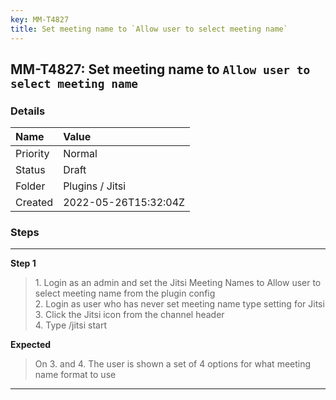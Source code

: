 ```yaml
---
key: MM-T4827
title: Set meeting name to `Allow user to select meeting name`
---
```


## MM-T4827: Set meeting name to `Allow user to select meeting name`

### Details

| Name     | Value                |
| :------- | :------------------- |
| Priority | Normal               |
| Status   | Draft                |
| Folder   | Plugins / Jitsi      |
| Created  | 2022-05-26T15:32:04Z |

### Steps

<hr/>

**Step 1**

> <article>1. Login as an admin and set the Jitsi Meeting Names to Allow user to select meeting name from the plugin config<br />2. Login as user who has never set meeting name type setting for Jitsi<br />3. Click the Jitsi icon from the channel header<br />4. Type /jitsi start</article>

**Expected**

> <article>On 3. and 4. The user is shown a set of 4 options for what meeting name format to use</article>

<hr/>
